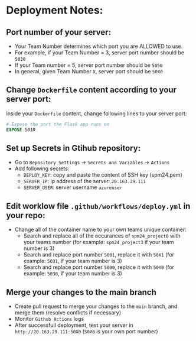 # Deployment Notes:

## Port number of your server:
* Your Team Number determines which port you are ALLOWED to use.
* For example, if your Team Number = 3, server port number should be `5030`
* If your Team number = 5, server port number should be `5050`
* In general, given Team Number `X`, server port should be `50X0`

## Change  `Dockerfile` content according to your server port:

Inside your `Dockerfile` content, change following lines to your server port:

```Dockerfile
# Expose the port the Flask app runs on
EXPOSE 5010
```

## Set up Secrets in Gtihub repository:
* Go to `Repository Settings` -> `Secrets and Variables` -> `Actions`
* Add following secrets:
  * `DEPLOY_KEY`: copy and paste the content of SSH key (spm24.pem)
  * `SERVER_IP`: ip address of the server: `20.163.29.111`
  * `SERVER_USER`: server username `azureuser`


## Edit worklow file `.github/workflows/deploy.yml` in your repo:

* Change all of the container name to your own teams unique container:
  * Search and replace all of the occurances of `spm24_project0` with your teams number (for example: `spm24_project3` if your team number is 3)
  * Search and replace port number `5001`, replace it with `50X1` (for example: `5031`, if your team number is 3)
  * Search and replace port number `5000`, replace it with `50X0` (for example: `5030`, if your team number is 3)

## Merge your changes to the main branch

* Create pull request to merge your changes to the `main` branch, and merge them (resolve conflicts if necessary)
* Monitor `Github Actions` logs
* After successfull deployment, test your server in `http://20.163.29.111:50X0` (`50X0` is your own port number)
